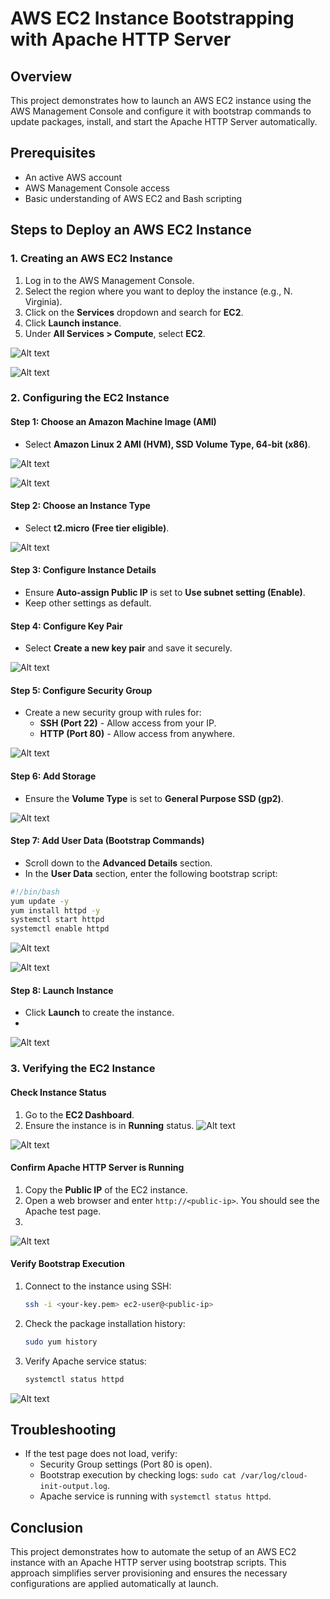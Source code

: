 # AWS EC2 Instance Bootstrapping with Apache HTTP Server

## Overview
This project demonstrates how to launch an AWS EC2 instance using the AWS Management Console and configure it with bootstrap commands to update packages, install, and start the Apache HTTP Server automatically.

## Prerequisites
- An active AWS account
- AWS Management Console access
- Basic understanding of AWS EC2 and Bash scripting

## Steps to Deploy an AWS EC2 Instance

### 1. Creating an AWS EC2 Instance
1. Log in to the AWS Management Console.
2. Select the region where you want to deploy the instance (e.g., N. Virginia).
3. Click on the **Services** dropdown and search for **EC2**.
4. Click **Launch instance**.
5. Under **All Services > Compute**, select **EC2**.
   
![Alt text](EC2-service.png)

![Alt text](EC2-launch.png)

### 2. Configuring the EC2 Instance
#### Step 1: Choose an Amazon Machine Image (AMI)
- Select **Amazon Linux 2 AMI (HVM), SSD Volume Type, 64-bit (x86)**.
  
![Alt text](Name.png)

![Alt text](AMI.png)

#### Step 2: Choose an Instance Type
- Select **t2.micro (Free tier eligible)**.
  
![Alt text](Intance-type.png)

#### Step 3: Configure Instance Details
- Ensure **Auto-assign Public IP** is set to **Use subnet setting (Enable)**.
- Keep other settings as default.

#### Step 4: Configure Key Pair
- Select **Create a new key pair** and save it securely.
  
![Alt text](keypair.png)

#### Step 5: Configure Security Group
- Create a new security group with rules for:
  - **SSH (Port 22)** - Allow access from your IP.
  - **HTTP (Port 80)** - Allow access from anywhere.
    
 ![Alt text](Securitygroup.png)


#### Step 6: Add Storage
- Ensure the **Volume Type** is set to **General Purpose SSD (gp2)**.
  
![Alt text](Storage.png)


#### Step 7: Add User Data (Bootstrap Commands)
- Scroll down to the **Advanced Details** section.
- In the **User Data** section, enter the following bootstrap script:

```bash
#!/bin/bash
yum update -y
yum install httpd -y
systemctl start httpd
systemctl enable httpd
```
![Alt text](Advance.png)

![Alt text](userdata.png)


#### Step 8: Launch Instance
- Click **Launch** to create the instance.
- 
![Alt text](launching.png)

### 3. Verifying the EC2 Instance
#### Check Instance Status
1. Go to the **EC2 Dashboard**.
2. Ensure the instance is in **Running** status.
![Alt text](instance-status.png)

![Alt text](instance-launched.png)


#### Confirm Apache HTTP Server is Running
1. Copy the **Public IP** of the EC2 instance.
2. Open a web browser and enter `http://<public-ip>`. You should see the Apache test page.
3. 
![Alt text](Testpage.png)


#### Verify Bootstrap Execution
1. Connect to the instance using SSH:
   ```bash
   ssh -i <your-key.pem> ec2-user@<public-ip>
   ```
2. Check the package installation history:
   ```bash
   sudo yum history
   ```
3. Verify Apache service status:
   ```bash
   systemctl status httpd
   ```
![Alt text](SSH.png)

## Troubleshooting
- If the test page does not load, verify:
  - Security Group settings (Port 80 is open).
  - Bootstrap execution by checking logs: `sudo cat /var/log/cloud-init-output.log`.
  - Apache service is running with `systemctl status httpd`.

## Conclusion
This project demonstrates how to automate the setup of an AWS EC2 instance with an Apache HTTP server using bootstrap scripts. This approach simplifies server provisioning and ensures the necessary configurations are applied automatically at launch.


